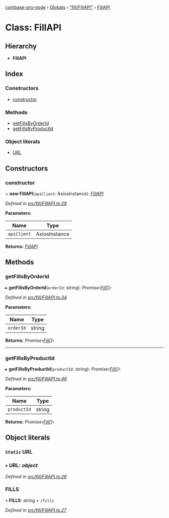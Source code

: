 [coinbase-pro-node](../README.md) › [Globals](../globals.md) › ["fill/FillAPI"](../modules/_fill_fillapi_.md) › [FillAPI](_fill_fillapi_.fillapi.md)

# Class: FillAPI

## Hierarchy

- **FillAPI**

## Index

### Constructors

- [constructor](_fill_fillapi_.fillapi.md#constructor)

### Methods

- [getFillsByOrderId](_fill_fillapi_.fillapi.md#getfillsbyorderid)
- [getFillsByProductId](_fill_fillapi_.fillapi.md#getfillsbyproductid)

### Object literals

- [URL](_fill_fillapi_.fillapi.md#static-url)

## Constructors

### constructor

\+ **new FillAPI**(`apiClient`: AxiosInstance): _[FillAPI](_fill_fillapi_.fillapi.md)_

_Defined in [src/fill/FillAPI.ts:28](https://github.com/bennyn/coinbase-pro-node/blob/411b7a7/src/fill/FillAPI.ts#L28)_

**Parameters:**

| Name        | Type          |
| ----------- | ------------- |
| `apiClient` | AxiosInstance |

**Returns:** _[FillAPI](_fill_fillapi_.fillapi.md)_

## Methods

### getFillsByOrderId

▸ **getFillsByOrderId**(`orderId`: string): _Promise‹[Fill](../interfaces/_fill_fillapi_.fill.md)[]›_

_Defined in [src/fill/FillAPI.ts:34](https://github.com/bennyn/coinbase-pro-node/blob/411b7a7/src/fill/FillAPI.ts#L34)_

**Parameters:**

| Name      | Type   |
| --------- | ------ |
| `orderId` | string |

**Returns:** _Promise‹[Fill](../interfaces/_fill_fillapi_.fill.md)[]›_

---

### getFillsByProductId

▸ **getFillsByProductId**(`productId`: string): _Promise‹[Fill](../interfaces/_fill_fillapi_.fill.md)[]›_

_Defined in [src/fill/FillAPI.ts:46](https://github.com/bennyn/coinbase-pro-node/blob/411b7a7/src/fill/FillAPI.ts#L46)_

**Parameters:**

| Name        | Type   |
| ----------- | ------ |
| `productId` | string |

**Returns:** _Promise‹[Fill](../interfaces/_fill_fillapi_.fill.md)[]›_

## Object literals

### `Static` URL

### ▪ **URL**: _object_

_Defined in [src/fill/FillAPI.ts:26](https://github.com/bennyn/coinbase-pro-node/blob/411b7a7/src/fill/FillAPI.ts#L26)_

### FILLS

• **FILLS**: _string_ = `/fills`

_Defined in [src/fill/FillAPI.ts:27](https://github.com/bennyn/coinbase-pro-node/blob/411b7a7/src/fill/FillAPI.ts#L27)_
